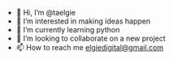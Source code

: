 - 👋 Hi, I’m @taelgie
- 👀 I’m interested in making ideas happen
- 🌱 I’m currently learning python
- 💞️ I’m looking to collaborate on a new project
- 📫 How to reach me elgiedigital@gmail.com

<!---
taelgie/taelgie is a ✨ special ✨ repository because its `README.md` (this file) appears on your GitHub profile.
You can click the Preview link to take a look at your changes.
--->
